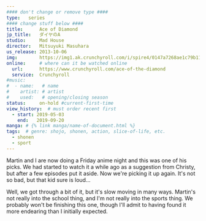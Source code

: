```yaml
---
#### don't change or remove type ####
type:   series
#### change stuff below ####
title:      Ace of Diamond
jp_title:   ダイヤのA
studio:     Mad House
director:   Mitsuyuki Masuhara
us_release: 2013-10-06 
img:        https://img1.ak.crunchyroll.com/i/spire4/0147a7268ae1c79b111c8fd62fbe8fbe1433796778_full.jpg 
online:     # where can it be watched online
  url:      https://www.crunchyroll.com/ace-of-the-diamond
  service:  Crunchyroll
#music:
#  - name:   # name
#    artist: # artist
#    used:   # opening/closing season
status:     on-hold #current-first-time
view_history:  # must order recent first
  - start: 2019-05-03 
    end:   2019-09-20
manga: # {% link manga/name-of-document.html %}
tags:  # genre: shojo, shonen, action, slice-of-life, etc.
  - shonen
  - sport
---
```


Martin and I are now doing a Friday anime night and this was one of his picks. We had started to watch it a while ago as a suggestion from Christy, but after a few episodes put it aside. Now we're picking it up again. It's not so bad, but that kid sure is loud... 

Well, we got through a bit of it, but it's slow moving in many ways. Martin's not really into the school thing, and I'm not really into the sports thing. We probably won't be finishing this one, though I'll admit to having found it more endearing than I initially expected.